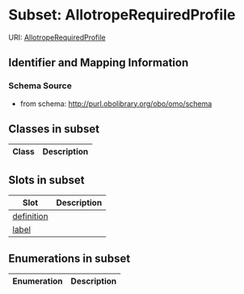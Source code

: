 # Subset: AllotropeRequiredProfile

URI: [AllotropeRequiredProfile](AllotropeRequiredProfile)


## Identifier and Mapping Information







### Schema Source


* from schema: http://purl.obolibrary.org/obo/omo/schema




## Classes in subset

| Class | Description |
| --- | --- |




## Slots in subset

| Slot | Description |
| --- | --- |
| [definition](definition.md) |  |
| [label](label.md) |  |


## Enumerations in subset

| Enumeration | Description |
| --- | --- |

